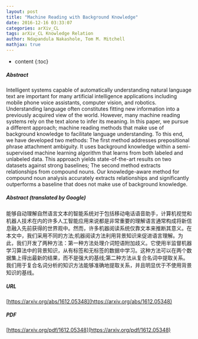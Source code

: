 ```yaml
---
layout: post
title: "Machine Reading with Background Knowledge"
date: 2016-12-16 03:33:07
categories: arXiv_CL
tags: arXiv_CL Knowledge Relation
author: Ndapandula Nakashole, Tom M. Mitchell
mathjax: true
---
```


* content
{:toc}

##### Abstract
Intelligent systems capable of automatically understanding natural language text are important for many artificial intelligence applications including mobile phone voice assistants, computer vision, and robotics. Understanding language often constitutes fitting new information into a previously acquired view of the world. However, many machine reading systems rely on the text alone to infer its meaning. In this paper, we pursue a different approach; machine reading methods that make use of background knowledge to facilitate language understanding. To this end, we have developed two methods: The first method addresses prepositional phrase attachment ambiguity. It uses background knowledge within a semi-supervised machine learning algorithm that learns from both labeled and unlabeled data. This approach yields state-of-the-art results on two datasets against strong baselines; The second method extracts relationships from compound nouns. Our knowledge-aware method for compound noun analysis accurately extracts relationships and significantly outperforms a baseline that does not make use of background knowledge.

##### Abstract (translated by Google)
能够自动理解自然语言文本的智能系统对于包括移动电话语音助手，计算机视觉和机器人技术在内的许多人工智能应用来说都是非常重要的理解语言通常构成将新信息融入先前获得的世界观中。然而，许多机器阅读系统仅靠文本来推断其意义。在本文中，我们采用不同的方法;机器阅读方法利用背景知识来促进语言理解。为此，我们开发了两种方法：第一种方法处理介词短语附加歧义。它使用半监督机器学习算法中的背景知识，从有标签和无标签的数据中学习。这种方法可以在两个数据集上得出最新的结果，而不是强大的基线;第二种方法从复合名词中提取关系。我们用于复合名词分析的知识方法能够准确地提取关系，并且明显优于不使用背景知识的基线。

##### URL
[https://arxiv.org/abs/1612.05348](https://arxiv.org/abs/1612.05348)

##### PDF
[https://arxiv.org/pdf/1612.05348](https://arxiv.org/pdf/1612.05348)

